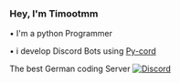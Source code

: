### Hey, I'm Timootmm

• I'm a python Programmer

• i develop Discord Bots using [Py-cord]()

The best German coding Server
[![Discord](https://img.shields.io/discord/1010915072694046794?style=for-the-badge&logo=discord&logoColor=White&labelColor=Blue&color=Blue)](HTTPS://discord.gg/codingkeks)

